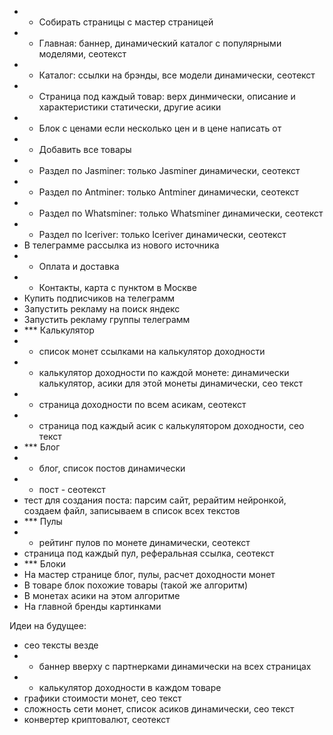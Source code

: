 - + Собирать страницы с мастер страницей
- + Главная: баннер, динамический каталог с популярными моделями, сеотекст
- + Каталог: ссылки на брэнды, все модели динамически, сеотекст
- + Страница под каждый товар: верх динмически, описание и характеристики статически, другие асики
- + Блок с ценами если несколько цен и в цене написать от
- + Добавить все товары
- + Раздел по Jasminer: только Jasminer динамически, сеотекст
- + Раздел по Antminer: только Antminer динамически, сеотекст
- + Раздел по Whatsminer: только Whatsminer динамически, сеотекст
- + Раздел по Iceriver: только Iceriver динамически, сеотекст
- В телеграмме рассылка из нового источника
- + Оплата и доставка
- + Контакты, карта с пунктом в Москве
- Купить подписчиков на телеграмм
- Запустить рекламу на поиск яндекс
- Запустить рекламу группы телеграмм
- *** Калькулятор
- + список монет ссылками на калькулятор доходности
- + калькулятор доходности по каждой монете: динамически калькулятор, асики для этой монеты динамически, сео текст
- + страница доходности по всем асикам, сеотекст
- + страница под каждый асик с калькулятором доходности, сео текст
- *** Блог
- + блог, список постов динамически
- + пост - сеотекст
- тест для создания поста: парсим сайт, рерайтим нейронкой, создаем файл, записываем в список всех текстов
- *** Пулы
- + рейтинг пулов по монете динамически, сеотекст
- страница под каждый пул, реферальная ссылка, сеотекст
- *** Блоки
- На мастер странице блог, пулы, расчет доходности монет
- В товаре блок похожие товары (такой же алгоритм)
- В монетах асики на этом алгоритме
- На главной бренды картинками

Идеи на будущее:
- сео тексты везде
- - баннер вверху с партнерками динамически на всех страницах
- + калькулятор доходности в каждом товаре
- графики стоимости монет, сео текст
- сложность сети монет, список асиков динамически, сео текст
- конвертер криптовалют, сеотекст